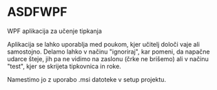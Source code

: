# ASDFWPF
WPF aplikacija za učenje tipkanja

Aplikacija se lahko uporablja med poukom, kjer učitelj določi vaje ali samostojno. Delamo lahko v načinu "ignoriraj", kar pomeni, da napačne udarce šteje, jih pa ne vidimo na zaslonu (črke ne brišemo) ali v načinu "test", kjer se skrijeta tipkovnica in roke.

Namestimo jo z uporabo .msi datoteke v setup projektu.
